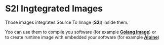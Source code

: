 # S2I Ingtegrated Images
Those images integrates Source To Image (**S2I**) inside them.

Yoo can use them to compile you software (for example [**Golang image**](go)) or to create runtime image with embedded your software (for example [**Alpine**](alpine))
